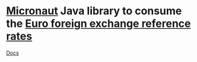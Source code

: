 # [Micronaut](https://micronaut.io) Java library to consume the [Euro foreign exchange reference rates](https://www.ecb.europa.eu/stats/policy_and_exchange_rates/euro_reference_exchange_rates/html/index.en.html)

[Docs](https://sdelamo.github.io/euro_reference_exchange_rates/index.html)
